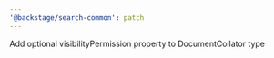 ```yaml
---
'@backstage/search-common': patch
---
```


Add optional visibilityPermission property to DocumentCollator type
